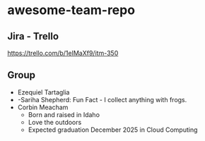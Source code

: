 # awesome-team-repo

## Jira - Trello
https://trello.com/b/1eIMaXf9/itm-350

## Group
- Ezequiel Tartaglia
- -Sariha Shepherd: Fun Fact - I collect anything with frogs.
- Corbin Meacham
    - Born and raised in Idaho
    - Love the outdoors
    - Expected graduation December 2025 in Cloud Computing